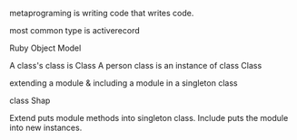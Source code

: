 metaprograming is writing code that writes code.



most common type is activerecord

Ruby Object Model

A class's class is Class
A person class is an instance of class Class

extending a module & including a module in a singleton class

class Shap

Extend puts module methods into singleton class.
Include puts the module into new instances.